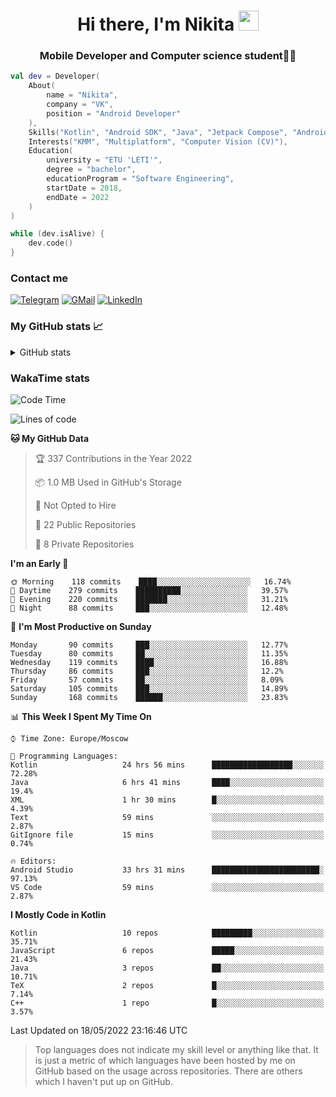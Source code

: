 <h1 align="center">
Hi there, I'm Nikita 
<img src="https://github.com/blackcater/blackcater/raw/main/images/Hi.gif" height="32"/>
</h1>
<h3 align="center">Mobile Developer and Computer science student👨‍💻</h3>

```kotlin
val dev = Developer(
    About(
        name = "Nikita",
        company = "VK",
        position = "Android Developer"
    ),
    Skills("Kotlin", "Android SDK", "Java", "Jetpack Compose", "Android Jetpack"),
    Interests("KMM", "Multiplatform", "Computer Vision (CV)"),
    Education(
        university = "ETU 'LETI'",
        degree = "bachelor",
        educationProgram = "Software Engineering",
        startDate = 2018,
        endDate = 2022
    )
)

while (dev.isAlive) {
    dev.code()
}
```

### Contact me

[![Telegram](https://img.shields.io/badge/Telegram-white?style=for-the-badge&logo=telegram&logoColor=29e9ea)](https://t.me/po4yka)
[![GMail](https://img.shields.io/badge/Gmail-white?style=for-the-badge&logo=gmail&logoColor=d14836)](mailto:pochaev.nik@gmail.com)
[![LinkedIn](https://img.shields.io/badge/linkedin%20-white.svg?&style=for-the-badge&logo=linkedin&logoColor=%230077B5)](https://www.linkedin.com/in/nikita-pochaev-415b5a1a1)

### My GitHub stats 📈

<details>
  <summary>GitHub stats</summary>
  <p align="center">
    <img src="https://github-readme-stats.vercel.app/api?username=po4yka&show_icons=true&theme=dark" />
  </p>
</details>

### WakaTime stats

<!--START_SECTION:waka-->
![Code Time](http://img.shields.io/badge/Code%20Time-0%20secs-blue)

![Lines of code](https://img.shields.io/badge/From%20Hello%20World%20I%27ve%20Written-1%20Million%20lines%20of%20code-blue)

**🐱 My GitHub Data** 

> 🏆 337 Contributions in the Year 2022
 > 
> 📦 1.0 MB Used in GitHub's Storage 
 > 
> 🚫 Not Opted to Hire
 > 
> 📜 22 Public Repositories 
 > 
> 🔑 8 Private Repositories  
 > 
**I'm an Early 🐤** 

```text
🌞 Morning    118 commits    ████░░░░░░░░░░░░░░░░░░░░░   16.74% 
🌆 Daytime    279 commits    ██████████░░░░░░░░░░░░░░░   39.57% 
🌃 Evening    220 commits    ███████░░░░░░░░░░░░░░░░░░   31.21% 
🌙 Night      88 commits     ███░░░░░░░░░░░░░░░░░░░░░░   12.48%

```
📅 **I'm Most Productive on Sunday** 

```text
Monday       90 commits     ███░░░░░░░░░░░░░░░░░░░░░░   12.77% 
Tuesday      80 commits     ██░░░░░░░░░░░░░░░░░░░░░░░   11.35% 
Wednesday    119 commits    ████░░░░░░░░░░░░░░░░░░░░░   16.88% 
Thursday     86 commits     ███░░░░░░░░░░░░░░░░░░░░░░   12.2% 
Friday       57 commits     ██░░░░░░░░░░░░░░░░░░░░░░░   8.09% 
Saturday     105 commits    ███░░░░░░░░░░░░░░░░░░░░░░   14.89% 
Sunday       168 commits    ██████░░░░░░░░░░░░░░░░░░░   23.83%

```


📊 **This Week I Spent My Time On** 

```text
⌚︎ Time Zone: Europe/Moscow

💬 Programming Languages: 
Kotlin                   24 hrs 56 mins      ██████████████████░░░░░░░   72.28% 
Java                     6 hrs 41 mins       ████░░░░░░░░░░░░░░░░░░░░░   19.4% 
XML                      1 hr 30 mins        █░░░░░░░░░░░░░░░░░░░░░░░░   4.39% 
Text                     59 mins             ░░░░░░░░░░░░░░░░░░░░░░░░░   2.87% 
GitIgnore file           15 mins             ░░░░░░░░░░░░░░░░░░░░░░░░░   0.74%

🔥 Editors: 
Android Studio           33 hrs 31 mins      ████████████████████████░   97.13% 
VS Code                  59 mins             ░░░░░░░░░░░░░░░░░░░░░░░░░   2.87%

```

**I Mostly Code in Kotlin** 

```text
Kotlin                   10 repos            █████████░░░░░░░░░░░░░░░░   35.71% 
JavaScript               6 repos             █████░░░░░░░░░░░░░░░░░░░░   21.43% 
Java                     3 repos             ██░░░░░░░░░░░░░░░░░░░░░░░   10.71% 
TeX                      2 repos             █░░░░░░░░░░░░░░░░░░░░░░░░   7.14% 
C++                      1 repo              █░░░░░░░░░░░░░░░░░░░░░░░░   3.57%

```



 Last Updated on 18/05/2022 23:16:46 UTC
<!--END_SECTION:waka-->

> Top languages does not indicate my skill level or anything like that. It is just a metric of which languages have been hosted by me on GitHub based on the usage across repositories. There are others which I haven't put up on GitHub.
